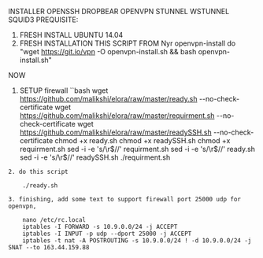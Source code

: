 INSTALLER OPENSSH DROPBEAR OPENVPN STUNNEL WSTUNNEL SQUID3
PREQUISITE:
1. FRESH INSTALL UBUNTU 14.04
2. FRESH INSTALLATION THIS SCRIPT FROM Nyr openvpn-install do "wget https://git.io/vpn -O openvpn-install.sh && bash openvpn-install.sh"

NOW
1. SETUP firewall
``bash
	wget https://github.com/malikshi/elora/raw/master/ready.sh --no-check-certificate
	wget https://github.com/malikshi/elora/raw/master/requirment.sh --no-check-certificate
	wget https://github.com/malikshi/elora/raw/master/readySSH.sh --no-check-certificate
	chmod +x ready.sh
	chmod +x readySSH.sh
	chmod +x requirment.sh
	sed -i -e 's/\r$//' requirment.sh
	sed -i -e 's/\r$//' ready.sh
	sed -i -e 's/\r$//' readySSH.sh
	./requirment.sh
```
2. do this script

	./ready.sh
  
3. finishing, add some text to support firewall port 25000 udp for openvpn,

	nano /etc/rc.local
	iptables -I FORWARD -s 10.9.0.0/24 -j ACCEPT
	iptables -I INPUT -p udp --dport 25000 -j ACCEPT
	iptables -t nat -A POSTROUTING -s 10.9.0.0/24 ! -d 10.9.0.0/24 -j SNAT --to 163.44.159.88
